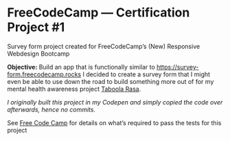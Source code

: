 # FreeCodeCamp — Certification Project #1
Survey form project created for FreeCodeCamp’s (New) Responsive Webdesign Bootcamp

**Objective:** Build an app that is functionally similar to https://survey-form.freecodecamp.rocks
I decided to create a survey form that I might even be able to use down the road to build something more out of for my mental health awareness project [Taboola Rasa](https://www.taboolarasa.org).

*I originally built this project in my Codepen and simply copied the code over afterwards, hence no commits.*

See [Free Code Camp](https://www.freecodecamp.org/learn/2022/responsive-web-design/build-a-survey-form-project/build-a-survey-form) for details on what’s required to pass the tests for this project
